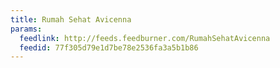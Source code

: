 ```yaml
---
title: Rumah Sehat Avicenna
params:
  feedlink: http://feeds.feedburner.com/RumahSehatAvicenna
  feedid: 77f305d79e1d7be78e2536fa3a5b1b86
---
```

